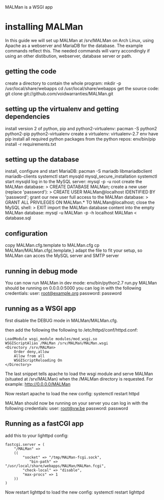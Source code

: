 MALMan is a WSGI app

installing MALMan
=================

In this guide we will set up MALMan at /srv/MALMan on Arch Linux, using Apache 
as a webserver and MariaDB for the database. The example commands reflect this. 
The needed commands will varry accondingly if using an other distibution, 
webserver, database server or path.

getting the code
----------------
create a directory to contain the whole program:
    mkdir -p /usr/local/share/webapps
    cd /usr/local/share/webapps
get the source code:
    git clone git://github.com/voidwarranties/MALMan.git

setting up the virtualenv and getting dependencies
--------------------------------------------------
install version 2 of python, pip and python2-virtualenv:
    pacman -S python2 python2-pip python2-virtualenv
create a virtualenv:
    virtualenv-2.7 env
have pip install all required python packages from the python repos:
    env/bin/pip install -r requirements.txt

setting up the database
-----------------------
install, configure and start MariaDB:
    pacman -S mariadb libmariadbclient mariadb-clients
    systemctl start mysqld
    mysql_secure_installation
    systemctl start mysqld
log in to the MySQL server:
    mysql -p -u root
create the MALMan database:
    > CREATE DATABASE MALMan;
create a new user (replace 'password'):
    > CREATE USER MALMan@localhost IDENTIFIED BY 'password';
grant our new user full access to the MALMan database:
    > GRANT ALL PRIVILEGES ON MALMan.* TO MALMan@localhost;
close the MySQL shell:
    > EXIT
import the MALMan database content into the empty MALMan database:
    mysql -u MALMan -p -h localhost MALMan < database.sql

configuration
-------------
copy MALMan.cfg.template to MALMan.cfg 
    cp MALMan/MALMan.cfg{.template,}
adapt the file to fit your setup, so MALMan can acces the MySQL server and SMTP server

running in debug mode
---------------------
You can now run MALMan in dev mode:
    env/bin/python2.7 run.py 
MALMan should be running on 0.0.0.0:5000
you can log in with the following credentials: 
    user: root@example.org
    password: password

running as a WSGI app
---------------------
first disable the DEBUG mode in MALMan/MALMan.cfg.

then add the following the following to /etc/httpd/conf/httpd.conf:

    LoadModule wsgi_module modules/mod_wsgi.so
    WSGIScriptAlias /MALMan /srv/MALMan/MALMan.wsgi
    <Directory /srv/MALMan>
        Order deny,allow
        Allow from all
        WSGIScriptReloading On
    </Directory>

The last snippet tells apache to load the wsgi module and serve MALMan 
(situated at /srv/MALMan) when the /MALMan directory is requested. 
For example: http://0.0.0.0/MALMan

Now restart apache to load the new config:
    systemctl restart httpd

MALMan should now be running on your server you can log in with the following 
credentials: 
    user: root@vw.be
    password: password

Running as a fastCGI app
------------------------
add this to your lighttpd config:

    fastcgi.server = (
        "/MALMan" =>
        ((
            "socket" => "/tmp/MALMan-fcgi.sock",
               "bin-path" => "/usr/local/share/webapps/MALMan/MALMan.fcgi",
            "check-local" => "disable",
            "max-procs" => 1
        ))
    )

Now restart lighttpd to load the new config:
    systemctl restart lighttpd
